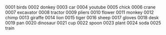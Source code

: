 0001 birds
0002 donkey
0003 car
0004 youtube
0005 chick
0006 crane
0007 excavator
0008 tractor
0009 pliers
0010 flower
0011 monkey
0012 chimp
0013 giraffe
0014 lion
0015 tiger
0016 sheep
0017 gloves
0018 desk
0019 pan
0020 dinosaur
0021 cup
0022 spoon
0023 plant
0024 soda
0025 train
